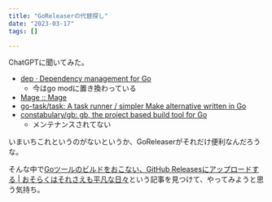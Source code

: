 ```yaml
---
title: "GoReleaserの代替探し"
date: "2023-03-17"
tags: []

---
```


ChatGPTに聞いてみた。

- [dep · Dependency management for Go](https://golang.github.io/dep/)
  - 今はgo modに置き換わっている
- [Mage :: Mage](https://magefile.org/)
- [go-task/task: A task runner / simpler Make alternative written in Go](https://github.com/go-task/task)
- [constabulary/gb: gb, the project based build tool for Go](https://github.com/constabulary/gb)
  - メンテナンスされてない

いまいちこれというのがないというか、GoReleaserがそれだけ便利なんだろうな。

そんな中で[Goツールのビルドをおこない、GitHub Releasesにアップロードする | おそらくはそれさえも平凡な日々](https://songmu.jp/riji/entry/2017-10-18-go-tool-release-artifacts.html)という記事を見つけて、やってみようと思う気持ち。
